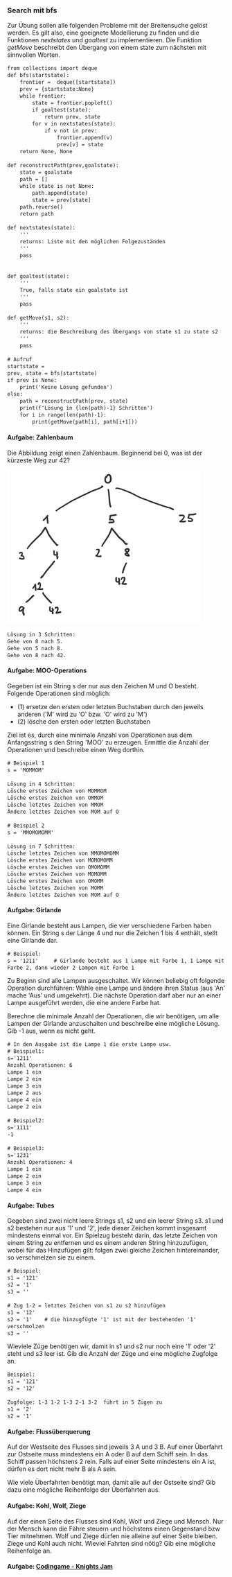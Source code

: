 ### Search mit bfs

Zur Übung sollen alle folgenden Probleme mit der Breitensuche gelöst werden.
Es gilt also, eine geeignete Modellierung zu finden und die Funktionen *nextstates* und *goaltest* zu implementieren.
Die Funktion *getMove* beschreibt den Übergang von einem state zum nächsten mit sinnvollen Worten.

```
from collections import deque
def bfs(startstate):
    frontier =  deque([startstate])
    prev = {startstate:None}
    while frontier:
        state = frontier.popleft()
        if goaltest(state):
            return prev, state
        for v in nextstates(state):
            if v not in prev:
                frontier.append(v)
                prev[v] = state
    return None, None

def reconstructPath(prev,goalstate):
    state = goalstate
    path = []
    while state is not None:
        path.append(state)
        state = prev[state]
    path.reverse()
    return path

def nextstates(state):
    '''
    returns: Liste mit den möglichen Folgezuständen
    '''
    pass


def goaltest(state):
    '''
    True, falls state ein goalstate ist
    '''
    pass

def getMove(s1, s2):
    '''
    returns: die Beschreibung des Übergangs von state s1 zu state s2
    '''
    pass

# Aufruf
startstate = 
prev, state = bfs(startstate)
if prev is None:
    print('Keine Lösung gefunden')
else:
    path = reconstructPath(prev, state)
    print(f'Lösung in {len(path)-1} Schritten')
    for i in range(len(path)-1):
        print(getMove(path[i], path[i+1]))

```
#### Aufgabe: Zahlenbaum
Die Abbildung zeigt einen Zahlenbaum. Beginnend bei 0, was ist der kürzeste Weg zur 42?

<img src='zahlenbaum.png'>

```
Lösung in 3 Schritten:
Gehe von 0 nach 5.
Gehe von 5 nach 8.
Gehe von 8 nach 42.
```


#### Aufgabe: MOO-Operations

Gegeben ist ein String s der nur aus den Zeichen M und O besteht. Folgende Operationen sind möglich:
- (1) ersetze den ersten oder letzten Buchstaben durch den jeweils anderen ('M' wird zu 'O' bzw. 'O' wird zu 'M')
- (2) lösche den ersten oder letzten Buchstaben

Ziel ist es, durch eine minimale Anzahl von Operationen aus dem Anfangsstring s den String 'MOO' zu erzeugen.
Ermittle die Anzahl der Operationen und beschreibe einen Weg dorthin.

```
# Beispiel 1
s = 'MOMMOM'

Lösung in 4 Schritten:
Lösche erstes Zeichen von MOMMOM
Lösche erstes Zeichen von OMMOM
Lösche letztes Zeichen von MMOM
Ändere letztes Zeichen von MOM auf O

# Beispiel 2
s = 'MMOMOMOMM'

Lösung in 7 Schritten:
Lösche letztes Zeichen von MMOMOMOMM
Lösche erstes Zeichen von MOMOMOMM
Lösche erstes Zeichen von OMOMOMM
Lösche erstes Zeichen von MOMOMM
Lösche erstes Zeichen von OMOMM
Lösche letztes Zeichen von MOMM
Ändere letztes Zeichen von MOM auf O
```


#### Aufgabe: Girlande

Eine Girlande besteht aus Lampen, die vier verschiedene Farben haben können. Ein String s der Länge 4 und nur die Zeichen 1 bis 4 enthält, stellt eine Girlande dar.

```
# Beispiel:
s = '1211'     # Girlande besteht aus 1 Lampe mit Farbe 1, 1 Lampe mit Farbe 2, dann wieder 2 Lampen mit Farbe 1
```

Zu Beginn sind alle Lampen ausgeschaltet. Wir können beliebig oft folgende Operation durchführen:
Wähle eine Lampe und ändere ihren Status (aus 'An' mache 'Aus' und umgekehrt). Die nächste Operation darf aber nur an einer Lampe ausgeführt werden, die eine andere Farbe hat. 

Berechne die minimale Anzahl der Operationen, die wir benötigen, um alle Lampen der Girlande anzuschalten und beschreibe eine mögliche Lösung.
Gib -1 aus, wenn es nicht geht.

```
# In den Ausgabe ist die Lampe 1 die erste Lampe usw.
# Beispiel1:
s='1211'
Anzahl Operationen: 6
Lampe 1 ein
Lampe 2 ein
Lampe 3 ein
Lampe 2 aus
Lampe 4 ein
Lampe 2 ein

# Beispiel2:
s='1111'
-1

# Beispiel3:
s='1231'
Anzahl Operationen: 4
Lampe 1 ein
Lampe 2 ein
Lampe 3 ein
Lampe 4 ein
```

#### Aufgabe: Tubes

Gegeben sind zwei nicht leere Strings s1, s2 und ein leerer String s3. s1 und s2 bestehen nur aus '1' und '2', jede dieser Zeichen kommt insgesamt mindestens einmal vor. Ein Spielzug besteht darin, das letzte Zeichen von einem String zu entfernen und es einem anderen String hinzuzufügen, wobei für das Hinzufügen gilt: folgen zwei gleiche Zeichen hintereinander, so verschmelzen sie zu einem.

```
# Beispiel:
s1 = '121'
s2 = '1'
s3 = ''

# Zug 1-2 = letztes Zeichen von s1 zu s2 hinzufügen
s1 = '12'
s2 = '1'    # die hinzugfügte '1' ist mit der bestehenden '1' verschmolzen
s3 = ''
```

Wieviele Züge benötigen wir, damit in s1 und s2 nur noch eine '1' oder '2' steht und s3 leer ist. Gib die Anzahl der Züge und eine mögliche Zugfolge an.

```
Beispiel:
s1 = '121'
s2 = '12'

Zugfolge: 1-3 1-2 1-3 2-1 3-2  führt in 5 Zügen zu
s1 = '2'
s2 = '1'
```


#### Aufgabe: Flussüberquerung
Auf der Westseite des Flusses sind jeweils 3 A und 3 B. Auf einer Überfahrt zur Ostseite muss mindestens ein A oder B auf dem Schiff sein. In das Schiff passen höchstens 2 rein. Falls auf einer Seite mindestens ein A ist, dürfen es dort nicht mehr B als A sein.

Wie viele Überfahrten benötigt man, damit alle auf der Ostseite sind? Gib dazu eine mögliche Reihenfolge der Überfahrten aus.


#### Aufgabe: Kohl, Wolf, Ziege
Auf der einen Seite des Flusses sind Kohl, Wolf und Ziege und Mensch. Nur der Mensch kann die Fähre steuern und höchstens einen Gegenstand bzw Tier mitnehmen. Wolf und Ziege dürfen nie alleine auf einer Seite bleiben. Ziege und Kohl auch nicht. Wieviel Fahrten sind nötig? Gib eine mögliche Reihenfolge an.


#### Aufgabe: [Codingame - Knights Jam](https://www.codingame.com/ide/puzzle/knights-jam)
